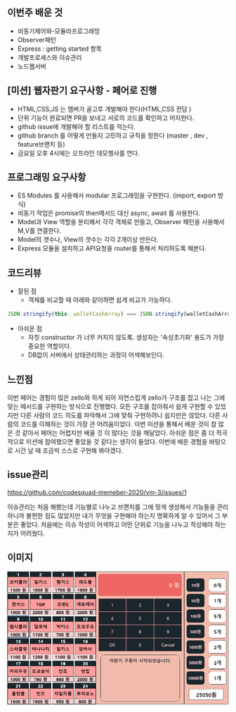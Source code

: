 ## 이번주 배운 것
- 비동기제어와-모듈라프로그래밍
- Observer패턴
- Express : getting started 항목
- 개발프로세스와 이슈관리
- 노드웹서버

## [미션] 웹자판기 요구사항 - 페어로 진행
- HTML,CSS,JS 는 멤버가 골고루 개발해야 한다(HTML,CSS 전담 )
- 단위 기능이 완료되면 PR을 보내고 서로의 코드를 확인하고 머지한다.
- github issue에 개발해야 할 리스트를 적는다.
- github branch 를 어떻게 만들지 고민하고 규칙을 정한다 (master , dev , feature브랜치 등)
- 금요일 오후 4시에는 오프라인 데모행사를 연다.

## 프로그래밍 요구사항
- ES Modules 를 사용해서 modular 프로그래밍을 구현한다. (import, export 방식)
- 비동기 작업은 promise의 then메서드 대신 async, await 를 사용한다.
- Model과 View 역할을 분리해서 각각 객체로 만들고, Observer 패턴을 사용해서 M,V를 연결한다.
- Model의 갯수나, View의 갯수는 각각 2개이상 만든다.
- Express 모듈을 설치하고 API요청을 router를 통해서 처리하도록 해본다.

## 코드리뷰

- 잘된 점
  - 객체를 비교할 때 아래와 같이하면 쉽게 비교가 가능하다.
```js
JSON.stringify(this._walletCashArray) === JSON.stringify(walletCashArray);
```
  

- 아쉬운 점
  - 자칫 constructor 가 너무 커지지 않도록. 생성자는 '속성초기화' 용도가 가장 중요한 역할이다.
  - DB없이 서버에서 상태관리하는 과정이 어색해보인다.


## 느낀점
이번 페어는 경험이 많은 zello와 하게 되어 자연스럽게 zello가 구조를 잡고 나는 그에 맞는 메서드를 구현하는 방식으로 진행했다. 모든 구조를 잡아줘서 쉽게 구현할 수 있었지만 다른 사람의 코드 의도를 파악해서 그에 맞춰 구현하려니 쉽지만은 않았다. 다른 사람의 코드를 이해하는 것이 가장 큰 어려움이었다. 이번 미션을 통해서 배운 것이 참 많은 것 같아서 페어는 어렵지만 배울 것 이 많다는 것을 깨달았다. 아쉬운 점은 좀 더 적극적으로 미션에 참여했으면 좋았을 것 같다는 생각이 들었다. 이번에 배운 경험을 바탕으로 시간 날 때 조금씩 스스로 구현해 봐야겠다.

## issue관리
https://github.com/codesquad-memeber-2020/vm-3/issues/1

이슈관리는 처음 해봤는데 기능별로 나누고 브랜치를 그에 맞게 생성해서 기능들을 관리하니까 불편한 점도 많았지만 내가 무엇을 구현해야 하는지 명확하게 알 수 있어서 그 부분은 좋았다. 처음에는 이슈 작성이 어색하고 어떤 단위로 기능을 나누고 작성해야 하는지가 어려웠다.

## 이미지
![](./자판기.png)
